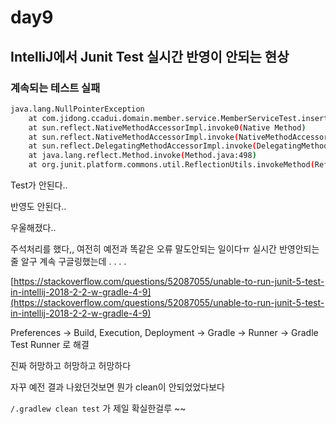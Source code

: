 # day9

## IntelliJ에서 Junit Test 실시간 반영이 안되는 현상

### 계속되는 테스트 실패

```bash
java.lang.NullPointerException
	at com.jidong.ccadui.domain.member.service.MemberServiceTest.insert_Member_Test(MemberServiceTest.java:50)
	at sun.reflect.NativeMethodAccessorImpl.invoke0(Native Method)
	at sun.reflect.NativeMethodAccessorImpl.invoke(NativeMethodAccessorImpl.java:62)
	at sun.reflect.DelegatingMethodAccessorImpl.invoke(DelegatingMethodAccessorImpl.java:43)
	at java.lang.reflect.Method.invoke(Method.java:498)
	at org.junit.platform.commons.util.ReflectionUtils.invokeMethod(ReflectionUtils.java:686)
```

Test가 안된다..

반영도 안된다.. 

우울해졌다.. 

주석처리를 했다,, 여전히 예전과 똑같은 오류 말도안되는 일이다ㅠ 실시간 반영안되는줄 알구 계속 구글링했는데 . . .  .

[https://stackoverflow.com/questions/52087055/unable-to-run-junit-5-test-in-intellij-2018-2-2-w-gradle-4-9](https://stackoverflow.com/questions/52087055/unable-to-run-junit-5-test-in-intellij-2018-2-2-w-gradle-4-9)

Preferences → Build, Execution, Deployment → Gradle → Runner → Gradle Test Runner 로 해결

진짜 허망하고 허망하고 허망하다 

자꾸 예전 결과 나왔던것보면 뭔가 clean이 안되었었다보다

`/.gradlew clean test` 가 제일 확실한걸루 ~~